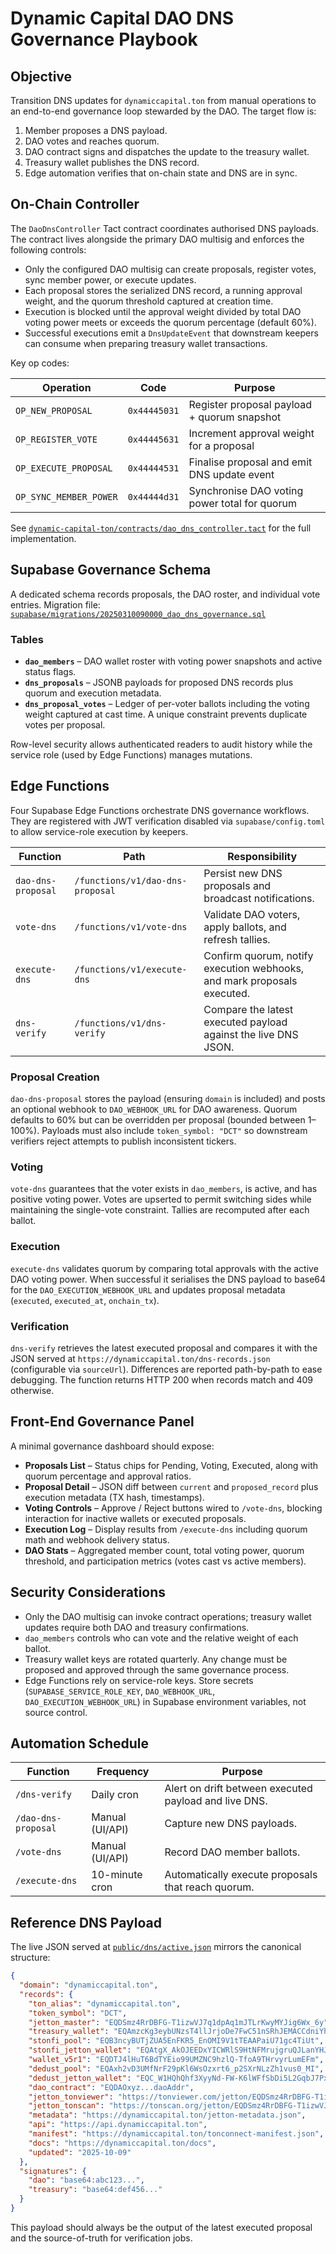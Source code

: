 # Dynamic Capital DAO DNS Governance Playbook

## Objective

Transition DNS updates for `dynamiccapital.ton` from manual operations to an
end-to-end governance loop stewarded by the DAO. The target flow is:

1. Member proposes a DNS payload.
2. DAO votes and reaches quorum.
3. DAO contract signs and dispatches the update to the treasury wallet.
4. Treasury wallet publishes the DNS record.
5. Edge automation verifies that on-chain state and DNS are in sync.

## On-Chain Controller

The `DaoDnsController` Tact contract coordinates authorised DNS payloads. The
contract lives alongside the primary DAO multisig and enforces the following
controls:

- Only the configured DAO multisig can create proposals, register votes, sync
  member power, or execute updates.
- Each proposal stores the serialized DNS record, a running approval weight, and
  the quorum threshold captured at creation time.
- Execution is blocked until the approval weight divided by total DAO voting
  power meets or exceeds the quorum percentage (default 60%).
- Successful executions emit a `DnsUpdateEvent` that downstream keepers can
  consume when preparing treasury wallet transactions.

Key op codes:

| Operation              | Code         | Purpose                                       |
| ---------------------- | ------------ | --------------------------------------------- |
| `OP_NEW_PROPOSAL`      | `0x44445031` | Register proposal payload + quorum snapshot   |
| `OP_REGISTER_VOTE`     | `0x44445631` | Increment approval weight for a proposal      |
| `OP_EXECUTE_PROPOSAL`  | `0x44444531` | Finalise proposal and emit DNS update event   |
| `OP_SYNC_MEMBER_POWER` | `0x44444d31` | Synchronise DAO voting power total for quorum |

See
[`dynamic-capital-ton/contracts/dao_dns_controller.tact`](../dynamic-capital-ton/contracts/dao_dns_controller.tact)
for the full implementation.

## Supabase Governance Schema

A dedicated schema records proposals, the DAO roster, and individual vote
entries. Migration file:
[`supabase/migrations/20250310090000_dao_dns_governance.sql`](../supabase/migrations/20250310090000_dao_dns_governance.sql)

### Tables

- **`dao_members`** – DAO wallet roster with voting power snapshots and active
  status flags.
- **`dns_proposals`** – JSONB payloads for proposed DNS records plus quorum and
  execution metadata.
- **`dns_proposal_votes`** – Ledger of per-voter ballots including the voting
  weight captured at cast time. A unique constraint prevents duplicate votes per
  proposal.

Row-level security allows authenticated readers to audit history while the
service role (used by Edge Functions) manages mutations.

## Edge Functions

Four Supabase Edge Functions orchestrate DNS governance workflows. They are
registered with JWT verification disabled via `supabase/config.toml` to allow
service-role execution by keepers.

| Function           | Path                             | Responsibility                                                          |
| ------------------ | -------------------------------- | ----------------------------------------------------------------------- |
| `dao-dns-proposal` | `/functions/v1/dao-dns-proposal` | Persist new DNS proposals and broadcast notifications.                  |
| `vote-dns`         | `/functions/v1/vote-dns`         | Validate DAO voters, apply ballots, and refresh tallies.                |
| `execute-dns`      | `/functions/v1/execute-dns`      | Confirm quorum, notify execution webhooks, and mark proposals executed. |
| `dns-verify`       | `/functions/v1/dns-verify`       | Compare the latest executed payload against the live DNS JSON.          |

### Proposal Creation

`dao-dns-proposal` stores the payload (ensuring `domain` is included) and posts
an optional webhook to `DAO_WEBHOOK_URL` for DAO awareness. Quorum defaults to
60% but can be overridden per proposal (bounded between 1–100%). Payloads must
also include `token_symbol: "DCT"` so downstream verifiers reject attempts to
publish inconsistent tickers.

### Voting

`vote-dns` guarantees that the voter exists in `dao_members`, is active, and has
positive voting power. Votes are upserted to permit switching sides while
maintaining the single-vote constraint. Tallies are recomputed after each
ballot.

### Execution

`execute-dns` validates quorum by comparing total approvals with the active DAO
voting power. When successful it serialises the DNS payload to base64 for the
`DAO_EXECUTION_WEBHOOK_URL` and updates proposal metadata (`executed`,
`executed_at`, `onchain_tx`).

### Verification

`dns-verify` retrieves the latest executed proposal and compares it with the
JSON served at `https://dynamiccapital.ton/dns-records.json` (configurable via
`sourceUrl`). Differences are reported path-by-path to ease debugging. The
function returns HTTP 200 when records match and 409 otherwise.

## Front-End Governance Panel

A minimal governance dashboard should expose:

- **Proposals List** – Status chips for Pending, Voting, Executed, along with
  quorum percentage and approval ratios.
- **Proposal Detail** – JSON diff between `current` and `proposed_record` plus
  execution metadata (TX hash, timestamps).
- **Voting Controls** – Approve / Reject buttons wired to `/vote-dns`, blocking
  interaction for inactive wallets or executed proposals.
- **Execution Log** – Display results from `/execute-dns` including quorum math
  and webhook delivery status.
- **DAO Stats** – Aggregated member count, total voting power, quorum threshold,
  and participation metrics (votes cast vs active members).

## Security Considerations

- Only the DAO multisig can invoke contract operations; treasury wallet updates
  require both DAO and treasury confirmations.
- `dao_members` controls who can vote and the relative weight of each ballot.
- Treasury wallet keys are rotated quarterly. Any change must be proposed and
  approved through the same governance process.
- Edge Functions rely on service-role keys. Store secrets
  (`SUPABASE_SERVICE_ROLE_KEY`, `DAO_WEBHOOK_URL`, `DAO_EXECUTION_WEBHOOK_URL`)
  in Supabase environment variables, not source control.

## Automation Schedule

| Function            | Frequency       | Purpose                                               |
| ------------------- | --------------- | ----------------------------------------------------- |
| `/dns-verify`       | Daily cron      | Alert on drift between executed payload and live DNS. |
| `/dao-dns-proposal` | Manual (UI/API) | Capture new DNS payloads.                             |
| `/vote-dns`         | Manual (UI/API) | Record DAO member ballots.                            |
| `/execute-dns`      | 10-minute cron  | Automatically execute proposals that reach quorum.    |

## Reference DNS Payload

The live JSON served at [`public/dns/active.json`](../public/dns/active.json)
mirrors the canonical structure:

```json
{
  "domain": "dynamiccapital.ton",
  "records": {
    "ton_alias": "dynamiccapital.ton",
    "token_symbol": "DCT",
    "jetton_master": "EQDSmz4RrDBFG-T1izwVJ7q1dpAq1mJTLrKwyMYJig6Wx_6y",
    "treasury_wallet": "EQAmzcKg3eybUNzsT4llJrjoDe7FwC51nSRhJEMACCdniYhq",
    "stonfi_pool": "EQB3ncyBUTjZUA5EnFKR5_EnOMI9V1tTEAAPaiU71gc4TiUt",
    "stonfi_jetton_wallet": "EQAtgX_AkOJEEDxYICWRlS9HtNFMrujgruQJLanYHJURCxB3",
    "wallet_v5r1": "EQDTJ4lHuT6BdTYEio99UMZNC9hzlQ-TfoA9THrvyrLumEFm",
    "dedust_pool": "EQAxh2vD3UMfNrF29pKl6WsOzxrt6_p2SXrNLzZh1vus0_MI",
    "dedust_jetton_wallet": "EQC_W1HQhQhf3XyyNd-FW-K6lWFfSbDi5L2GqbJ7Px2eZzVz",
    "dao_contract": "EQDAOxyz...daoAddr",
    "jetton_tonviewer": "https://tonviewer.com/jetton/EQDSmz4RrDBFG-T1izwVJ7q1dpAq1mJTLrKwyMYJig6Wx_6y",
    "jetton_tonscan": "https://tonscan.org/jetton/EQDSmz4RrDBFG-T1izwVJ7q1dpAq1mJTLrKwyMYJig6Wx_6y",
    "metadata": "https://dynamiccapital.ton/jetton-metadata.json",
    "api": "https://api.dynamiccapital.ton",
    "manifest": "https://dynamiccapital.ton/tonconnect-manifest.json",
    "docs": "https://dynamiccapital.ton/docs",
    "updated": "2025-10-09"
  },
  "signatures": {
    "dao": "base64:abc123...",
    "treasury": "base64:def456..."
  }
}
```

This payload should always be the output of the latest executed proposal and the
source-of-truth for verification jobs.
